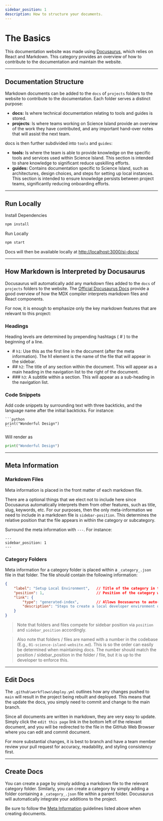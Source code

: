 ```yaml
---
sidebar_position: 1
description: How to structure your documents.
---
```


# The Basics

This documentation website was made using [Docusaurus](https://docusaurus.io/docs), which relies on React and Markdown. This category provides an overview of how to contribute to the documentation and maintain the website.

---

## Documentation Structure

Markdown documents can be added to the `docs` of `projects` folders to the website to contribute to the documentation. Each folder serves a distinct purpose:

- **docs:** Is where technical documentation relating to tools and guides is stored.
- **projects**: Is where teams working on Science Island provide an overview of the work they have contributed, and any important hand-over notes that will assist the next team.

docs is then further subdivided into `tools` and `guides`:

- **tools:** Is where the team is able to provide knowledge on the specific tools and services used within Science Island. This section is intended to share knowledge to significant reduce upskilling efforts.
- **guides:** Contains documentation specific to Science Island, such as architectures, design choices, and steps for setting up local instances. This section is intended to ensure knowledge persists between project teams, significantly reducing onboarding efforts.

---

## Run Locally

Install Dependencies

``` bash
npm install
```

Run Locally

``` bash
npm start
```

Docs will then be available locally at [http://localhost:3000/si-docs/](http://localhost:3000/si-docs/)

---

## How Markdown is Interpreted by Docusaurus

Docusaurus will automatically add any markdown files added to the `docs` of `projects` folders to the website. The [Official Docusaurus Docs](https://docusaurus.io/docs/markdown-features) provide a good overview of how the MDX compiler interprets markdown files and React components.

For now, it is enough to emphasize only the key markdown features that are relevant to this project:

### Headings

Heading levels are determined by prepending hashtags ( # ) to the beginning of a line.

- \# `h1`: Use this as the first line in the document (after the meta information). The h1 element is the name of the file that will appear in the sidebar.
- \## `h2`: The title of any section within the document. This will appear as a main heading in the navigation list to the right of the document.
- \### `h3`: A subtitle within a section. This will appear as a sub-heading in the navigation list.

### Code Snippets

Add code snippets by surrounding text with three backticks, and the language name after the initial backticks. For instance:

````
```python
print("Wonderful Design")
```
````

Will render as

```python
print("Wonderful Design")
```

---

## Meta Information

### Markdown Files

Meta information is placed in the front matter of each markdown file.

There are a optional things that we elect not to include here since Docusaurus automatically interprets them from other features, such as title, slug, keywords, etc. For our purposes, then the only meta-information we need to include in a markdown file is `sidebar-position`. This determines the relative position that the file appears in within the category or subcategory.

Surround the meta information with `---`. For instance:

```
---
sidebar_position: 1
---
```

### Category Folders

Meta information for a category folder is placed within a `_category_.json` file in that folder. The file should contain the following information:

```json
{
    "label": "Setup Local Environment",   // Title of the category in the sidebar.
    "position": 1,                        // Position of the category within it's folder.
    "link": {
        "type": "generated-index",        // Allows Docusaurus to auto-generate the path and link for routing.
        "description": "Steps to create a local developer environment of Science Island" // Description.
    }
}
```

> Note that folders and files compete for sidebar position via `position` and `sidebar_position` accordingly.

> Also note that folders / files are named with a number in the codebase (E.g., `01-science-island-website.md`). This is so the order can easily be determined when maintaining docs. The number should match the position / sidebar_position in the folder / file, but it is up to the developer to enforce this.

---

## Edit Docs

The `.github\workflows\deploy.yml` outlines how any changes pushed to `main` will result in the project being rebuilt and deployed. This means that the update the docs, you simply need to commit and change to the main branch.

Since all documents are written in markdown, they are very easy to update. Simply click the `edit this page` link in the bottom left of the relevant document, and you will be redirected to the file in the GitHub Web Browser where you can edit and commit document.

For more substantial changes, it is best to branch and have a team member review your pull request for accuracy, readability, and styling consistency first.

---

## Create Docs

You can create a page by simply adding a markdown file to the relevant category folder. Similarly, you can create a category by simply adding a folder containing a `_category_.json` file within a parent folder. Docusaurus will automatically integrate your additions to the project.

Be sure to follow the [Meta Information](#meta-information) guidelines listed above when creating documents.
